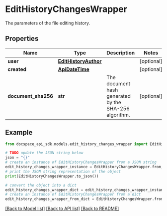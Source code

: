 # EditHistoryChangesWrapper
The parameters of the file editing history.

## Properties

Name | Type | Description | Notes
------------ | ------------- | ------------- | -------------
**user** | [**EditHistoryAuthor**](EditHistoryAuthor.md) |  | [optional] 
**created** | [**ApiDateTime**](ApiDateTime.md) |  | [optional] 
**document_sha256** | **str** | The document hash generated by the SHA-256 algorithm. | [optional] 

## Example

```python
from docspace_api_sdk.models.edit_history_changes_wrapper import EditHistoryChangesWrapper

# TODO update the JSON string below
json = "{}"
# create an instance of EditHistoryChangesWrapper from a JSON string
edit_history_changes_wrapper_instance = EditHistoryChangesWrapper.from_json(json)
# print the JSON string representation of the object
print(EditHistoryChangesWrapper.to_json())

# convert the object into a dict
edit_history_changes_wrapper_dict = edit_history_changes_wrapper_instance.to_dict()
# create an instance of EditHistoryChangesWrapper from a dict
edit_history_changes_wrapper_from_dict = EditHistoryChangesWrapper.from_dict(edit_history_changes_wrapper_dict)
```
[[Back to Model list]](../README.md#documentation-for-models) [[Back to API list]](../README.md#documentation-for-api-endpoints) [[Back to README]](../README.md)


